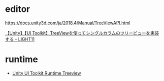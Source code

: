 # editor

https://docs.unity3d.com/ja/2018.4/Manual/TreeViewAPI.html

[【Unity】【UI Toolkit】TreeViewを使ってシングルカラムのツリービューを実装する - LIGHT11](https://light11.hatenadiary.com/entry/2023/05/23/192515)

# runtime

- [Unity UI Toolkit Runtime Treeview](https://discussions.unity.com/t/unity-ui-toolkit-runtime-treeview/921224)
